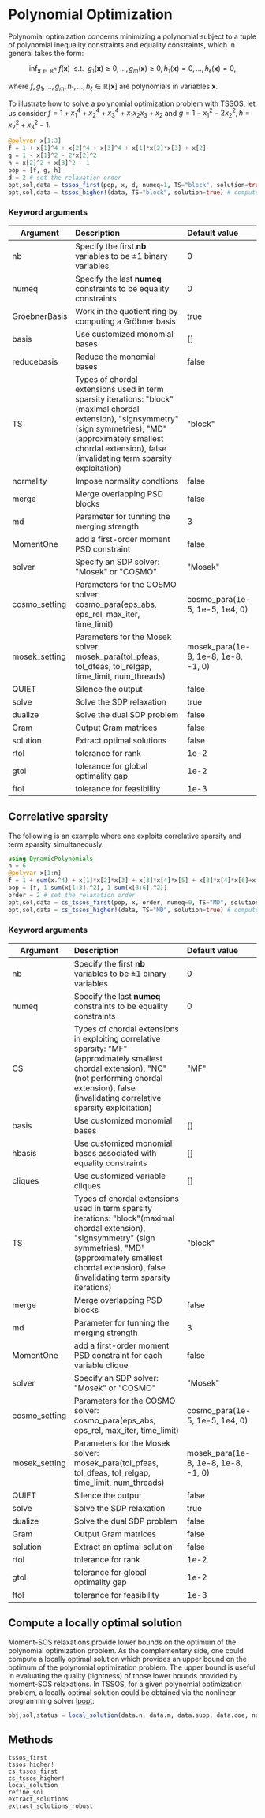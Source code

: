 # Polynomial Optimization

Polynomial optimization concerns minimizing a polynomial subject to a tuple of polynomial inequality constraints and equality constraints, which in general takes the form:

$$\mathrm{inf}_{\mathbf{x}\in\mathbb{R}^n}\ f(\mathbf{x})\ \text{ s.t. }\ g_1(\mathbf{x})\ge0,\ldots,g_m(\mathbf{x})\ge0,h_1(\mathbf{x})=0,\ldots,h_{\ell}(\mathbf{x})=0,$$

where $f,g_1,\ldots,g_m,h_1,\ldots,h_{\ell}\in\mathbb{R}[\mathbf{x}]$ are polynomials in variables $\mathbf{x}$.

To illustrate how to solve a polynomial optimization problem with TSSOS, let us consider $f=1+x_1^4+x_2^4+x_3^4+x_1x_2x_3+x_2$ and $g=1-x_1^2-2x_2^2, h=x_2^2+x_3^2-1$.

```Julia
@polyvar x[1:3]
f = 1 + x[1]^4 + x[2]^4 + x[3]^4 + x[1]*x[2]*x[3] + x[2]
g = 1 - x[1]^2 - 2*x[2]^2
h = x[2]^2 + x[3]^2 - 1
pop = [f, g, h]
d = 2 # set the relaxation order
opt,sol,data = tssos_first(pop, x, d, numeq=1, TS="block", solution=true) # compute the first TS step of the TSSOS hierarchy
opt,sol,data = tssos_higher!(data, TS="block", solution=true) # compute higher TS steps of the TSSOS hierarchy
```

### Keyword arguments
Argument | Description | Default value
--- | :--- | :---
nb | Specify the first **nb** variables to be $\pm1$ binary variables | 0
numeq | Specify the last **numeq** constraints to be equality constraints | 0
GroebnerBasis | Work in the quotient ring by computing a Gröbner basis | true
basis | Use customized monomial bases | []
reducebasis | Reduce the monomial bases | false
TS | Types of chordal extensions used in term sparsity iterations: "block"(maximal chordal extension), "signsymmetry" (sign symmetries), "MD" (approximately smallest chordal extension), false (invalidating term sparsity exploitation) | "block"
normality | Impose normality condtions | false
merge | Merge overlapping PSD blocks | false
md | Parameter for tunning the merging strength | 3
MomentOne | add a first-order moment PSD constraint | false
solver | Specify an SDP solver: "Mosek" or "COSMO" | "Mosek"
cosmo\_setting | Parameters for the COSMO solver: cosmo\_para(eps\_abs, eps\_rel, max\_iter, time\_limit) | cosmo\_para(1e-5, 1e-5, 1e4, 0)
mosek\_setting | Parameters for the Mosek solver: mosek\_para(tol\_pfeas, tol\_dfeas, tol\_relgap, time\_limit, num\_threads) | mosek\_para(1e-8, 1e-8, 1e-8, -1, 0)
QUIET | Silence the output| false
solve | Solve the SDP relaxation | true
dualize | Solve the dual SDP problem | false
Gram | Output Gram matrices | false
solution | Extract optimal solutions | false
rtol | tolerance for rank | 1e-2
gtol | tolerance for global optimality gap | 1e-2
ftol | tolerance for feasibility | 1e-3

## Correlative sparsity
The following is an example where one exploits correlative sparsity and term sparsity simultaneously.

```Julia
using DynamicPolynomials
n = 6
@polyvar x[1:n]
f = 1 + sum(x.^4) + x[1]*x[2]*x[3] + x[3]*x[4]*x[5] + x[3]*x[4]*x[6]+x[3]*x[5]*x[6] + x[4]*x[5]*x[6]
pop = [f, 1-sum(x[1:3].^2), 1-sum(x[3:6].^2)]
order = 2 # set the relaxation order
opt,sol,data = cs_tssos_first(pop, x, order, numeq=0, TS="MD", solution=true) # compute the first TS step of the CS-TSSOS hierarchy
opt,sol,data = cs_tssos_higher!(data, TS="MD", solution=true) # compute higher TS steps of the CS-TSSOS hierarchy
```

### Keyword arguments
Argument | Description | Default value
--- | :--- | :---
nb | Specify the first **nb** variables to be $\pm1$ binary variables | 0
numeq | Specify the last **numeq** constraints to be equality constraints | 0
CS | Types of chordal extensions in exploiting correlative sparsity: "MF" (approximately smallest chordal extension), "NC" (not performing chordal extension), false (invalidating correlative sparsity exploitation) | "MF"
basis | Use customized monomial bases | []
hbasis | Use customized monomial bases associated with equality constraints | []
cliques | Use customized variable cliques | []
TS | Types of chordal extensions used in term sparsity iterations: "block"(maximal chordal extension), "signsymmetry" (sign symmetries), "MD" (approximately smallest chordal extension), false (invalidating term sparsity iterations) | "block"
merge | Merge overlapping PSD blocks | false
md | Parameter for tunning the merging strength | 3
MomentOne | add a first-order moment PSD constraint for each variable clique | false
solver | Specify an SDP solver: "Mosek" or "COSMO" | "Mosek"
cosmo\_setting | Parameters for the COSMO solver: cosmo\_para(eps\_abs, eps\_rel, max\_iter, time\_limit) | cosmo\_para(1e-5, 1e-5, 1e4, 0)
mosek\_setting | Parameters for the Mosek solver: mosek\_para(tol\_pfeas, tol\_dfeas, tol\_relgap, time\_limit, num\_threads) | mosek\_para(1e-8, 1e-8, 1e-8, -1, 0)
QUIET | Silence the output| false
solve | Solve the SDP relaxation | true
dualize | Solve the dual SDP problem | false
Gram | Output Gram matrices | false
solution | Extract an optimal solution | false
rtol | tolerance for rank | 1e-2
gtol | tolerance for global optimality gap | 1e-2
ftol | tolerance for feasibility | 1e-3

## Compute a locally optimal solution
Moment-SOS relaxations provide lower bounds on the optimum of the polynomial optimization problem. As the complementary side, one could compute a locally optimal solution which provides an upper bound on the optimum of the polynomial optimization problem. The upper bound is useful in evaluating the quality (tightness) of those lower bounds provided by moment-SOS relaxations. In TSSOS, for a given polynomial optimization problem, a locally optimal solution could be obtained via the nonlinear programming solver [Ipopt](https://github.com/jump-dev/Ipopt.jl):

```Julia
obj,sol,status = local_solution(data.n, data.m, data.supp, data.coe, numeq=data.numeq, startpoint=rand(data.n))
```

## Methods
```@docs
tssos_first
tssos_higher!
cs_tssos_first
cs_tssos_higher!
local_solution
refine_sol
extract_solutions
extract_solutions_robust
```
